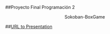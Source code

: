 ##Proyecto Final Programación 2

<p align="center"; font-size: 16px; font-weight: bold>
 Sokoban-BoxGame
</p>


 ##[URL to Presentation](https://rolandoed.github.io/Press/#/ "URL of Explanation")


